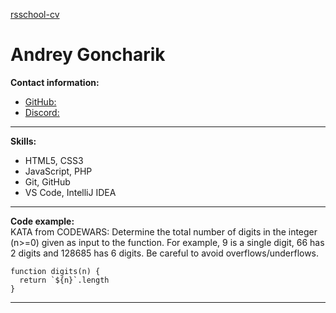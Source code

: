 [rsschool-cv](https://rs.school/)
# Andrey Goncharik
**Contact information:**
* [GitHub:](https://github.com/AndreyGoncharik) 
* [Discord:](https://discord.com/users/796043863680745512) 
---
**Skills:**
* HTML5, CSS3
* JavaScript, PHP
* Git, GitHub
* VS Code, IntelliJ IDEA
---
**Code example:** \
KATA from CODEWARS: Determine the total number of digits in the integer (n>=0) given as input to the function. For example, 9 is a single digit, 66 has 2 digits and 128685 has 6 digits. Be careful to avoid overflows/underflows.
```
function digits(n) {
  return `${n}`.length
}
```
---